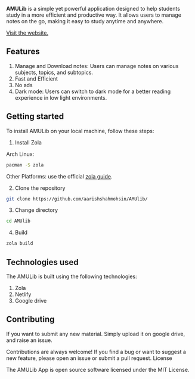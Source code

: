 <b>AMULib</b> is a simple yet powerful application designed to help students study in a more efficient and productive way. It allows users to manage notes on the go, making it easy to study anytime and anywhere.

[Visit the website.](https://amulib.netlify.app)

## Features
1. Manage and Download notes: Users can manage notes on various subjects, topics, and subtopics. 
2. Fast and Efficient
3. No ads
2. Dark mode: Users can switch to dark mode for a better reading experience in low light environments.

## Getting started

To install AMULib on your local machine, follow these steps:

1. Install Zola

 Arch Linux:
```sh
pacman -S zola
```

Other Platforms:
use the official [zola guide](https://www.getzola.org/documentation/getting-started/installation/).

2. Clone the repository
```sh
git clone https://github.com/aarishshahmohsin/AMUlib/
```

3. Change directory
```sh
cd AMUlib
```

4. Build
```sh
zola build
```

## Technologies used

The AMULib is built using the following technologies:
1. Zola
2. Netlify
3. Google drive

## Contributing

If you want to submit any new material. Simply upload it on google drive, and raise an issue.

Contributions are always welcome! If you find a bug or want to suggest a new feature, please open an issue or submit a pull request.
License

The AMULib App is open source software licensed under the MIT License.
